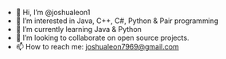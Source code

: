 - 👋 Hi, I’m @joshualeon1
- 👀 I’m interested in Java, C++, C#, Python & Pair programming
- 🌱 I’m currently learning Java & Python
- 💞️ I’m looking to collaborate on open source projects.
- 📫 How to reach me: joshualeon7969@gmail.com
